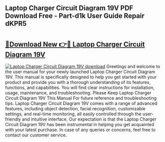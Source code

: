 ## Laptop Charger Circuit Diagram 19V PDF Download Free - Part-d1k User Guide Repair dKPR5

# <h2><a href="http://dfij0zt.blite.top/?on=Laptop+Charger+Circuit+Diagram+19V">🔗Download New 👉🔴 Laptop Charger Circuit Diagram 19V</a></h2>

[![Laptop Charger Circuit Diagram 19V download](https://i.imgur.com/lujVjoI.png)](http://dfij0zt.blite.top/?on=Laptop+Charger+Circuit+Diagram+19V)
Greetings and welcome to the user manual for your newly launched Laptop Charger Circuit Diagram 19V. This manual is specifically designed to help you get started with your product and provide you with a thorough understanding of its features, functions, and capabilities. You will find clear instructions for installation, usage, maintenance, and troubleshooting. Please Keep Laptop Charger Circuit Diagram 19V This Manual For future reference and troubleshooting tips. Laptop Charger Circuit Diagram 19V comes with a range of advanced features, including object detection, facial recognition, customizable settings, and real-time monitoring, all easily controlled through the user-friendly and intuitive interface. Our expectation is that the Laptop Charger Circuit Diagram 19V has been instrumental in helping you get acquainted with your latest purchase. In case of any queries or concerns, feel free to contact our customer service.
